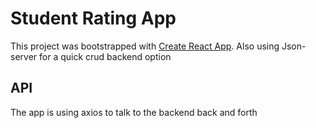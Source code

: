 # Student Rating App

This project was bootstrapped with [Create React App](https://github.com/facebook/create-react-app).
Also using Json-server for a quick crud backend option

## API

The app is using axios to talk to the backend back and forth
